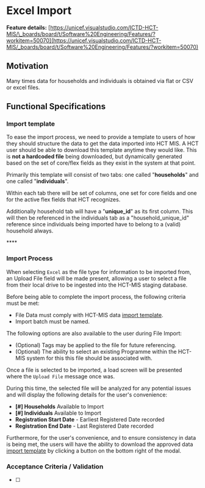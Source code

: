 # Excel Import

**Feature details:** [https://unicef.visualstudio.com/ICTD-HCT-MIS/\_boards/board/t/Software%20Engineering/Features/?workitem=50070](https://unicef.visualstudio.com/ICTD-HCT-MIS/_boards/board/t/Software%20Engineering/Features/?workitem=50070)

## Motivation

Many times data for households and individuals is obtained via flat or CSV or excel files.

## **Functional Specifications**

### Import template

To ease the import process, we need to provide a template to users of how they should structure the data to get the data imported into HCT MIS. A HCT user should be able to download this template anytime they would like. This is **not a hardcoded file** being downloaded, but dynamically generated based on the set of core/flex fields as they exist in the system at that point.

Primarily this template will consist of two tabs: one called "**households**" and one called "**individuals**".

Within each tab there will be set of columns, one set for core fields and one for the active flex fields that HCT recognizes.

Additionally household tab will have a "**unique\_id**" as its first column. This will then be referenced in the individuals tab as a "household\_unique\_id" reference since individuals being imported have to belong to a \(valid\) household always.

\*\*\*\*

### **Import Process**

When selecting `Excel` as the file type for information to be imported from, an Upload File field will be made present, allowing a user to select a file from their local drive to be ingested into the HCT-MIS staging database.

Before being able to complete the import process, the following criteria must be met:

* File Data must comply with HCT-MIS data [import template](via-excel-import.md#import-template).
* Import batch must be named.

The following options are also available to the user during File Import:

* \(Optional\) Tags may be applied to the file for future referencing.
* \(Optional\) The ability to select an existing Programme within the HCT-MIS system for this this file should be associated with.

Once a file is selected to be imported, a load screen will be presented where the `Upload File` message once was.

During this time, the selected file will be analyzed for any potential issues and will display the following details for the user's convenience:

* **\[\#\] Households** Available to Import
* **\[\#\] Individuals** Available to Import
* **Registration Start Date** - Earliest Registered Date recorded
* **Registration End Date** - Last Registered Date recorded

Furthermore, for the user's convenience, and to ensure consistency in data is being met, the users will have the ability to download the approved data [import template](via-excel-import.md#import-template) by clicking a button on the bottom right of the modal.



### Acceptance Criteria / Validation

* [ ] 
